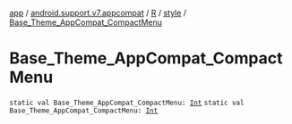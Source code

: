 [app](../../../index.md) / [android.support.v7.appcompat](../../index.md) / [R](../index.md) / [style](index.md) / [Base_Theme_AppCompat_CompactMenu](.)

# Base_Theme_AppCompat_CompactMenu

`static val Base_Theme_AppCompat_CompactMenu: `[`Int`](https://kotlinlang.org/api/latest/jvm/stdlib/kotlin/-int/index.html)
`static val Base_Theme_AppCompat_CompactMenu: `[`Int`](https://kotlinlang.org/api/latest/jvm/stdlib/kotlin/-int/index.html)